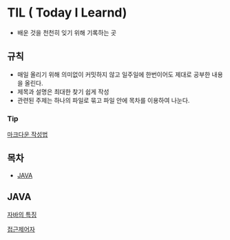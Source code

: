 # TIL ( Today I Learnd) 

- 배운 것을 천천히 잊기 위해 기록하는 곳 

## 규칙

- 매일 올리기 위해 의미없이 커밋하지 않고 일주일에 한번이어도 제대로 공부한 내용을 올린다.
- 제목과 설명은 최대한 찾기 쉽게 작성
- 관련된 주제는 하나의 파일로 묶고 파일 안에 목차를 이용하여 나눈다.
  
### Tip
[마크다운 작성법](https://www.heropy.dev/p/B74sNE)






## 목차
- [JAVA](#JAVA)






## JAVA
 [자바의 특징](JAVA/자바의_특징.md)

 [접근제어자](JAVA/modifier)